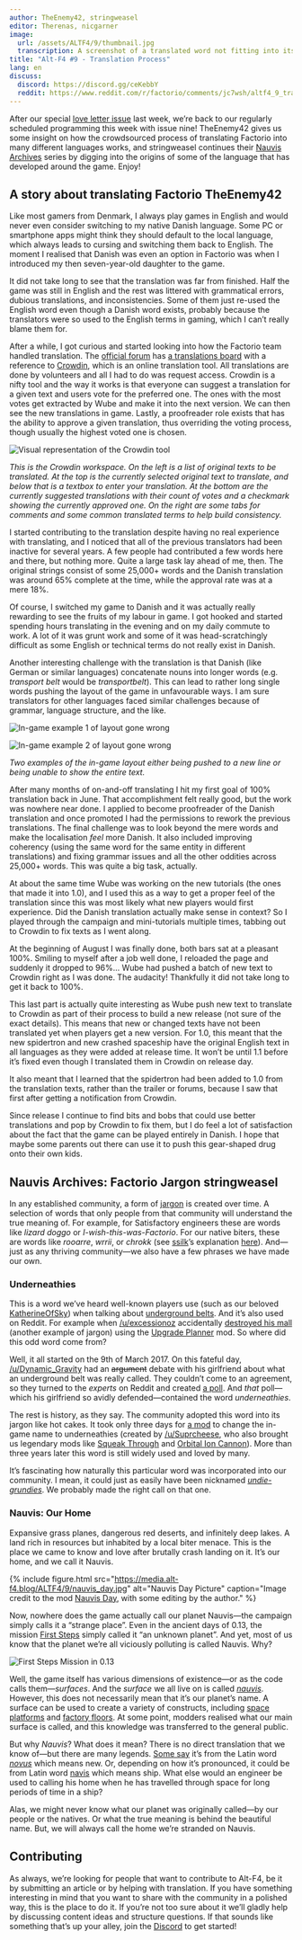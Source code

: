 ```yaml
---
author: TheEnemy42, stringweasel
editor: Therenas, nicgarner
image:
  url: /assets/ALTF4/9/thumbnail.jpg
  transcription: A screenshot of a translated word not fitting into its button
title: "Alt-F4 #9 - Translation Process"
lang: en
discuss:
  discord: https://discord.gg/ceKebbY
  reddit: https://www.reddit.com/r/factorio/comments/jc7wsh/altf4_9_translation_process/
---
```


After our special [love letter issue](https://alt-f4.blog/ALTF4-8/) last week, we’re back to our regularly scheduled programming this week with issue nine! TheEnemy42 gives us some insight on how the crowdsourced process of translating Factorio into many different languages works, and stringweasel continues their [Nauvis Archives](https://alt-f4.blog/ALTF4-6/#nauvis-archives-how-far-weve-come-stringweasel) series by digging into the origins of some of the language that has developed around the game. Enjoy!

## A story about translating Factorio <author>TheEnemy42</author>

Like most gamers from Denmark, I always play games in English and would never even consider switching to my native Danish language. Some PC or smartphone apps might think they should default to the local language, which always leads to cursing and switching them back to English. The moment I realised that Danish was even an option in Factorio was when I introduced my then seven-year-old daughter to the game.

It did not take long to see that the translation was far from finished. Half the game was still in English and the rest was littered with grammatical errors, dubious translations, and inconsistencies. Some of them just re-used the English word even though a Danish word exists, probably because the translators were so used to the English terms in gaming, which I can’t really blame them for.

After a while, I got curious and started looking into how the Factorio team handled translation. The [official forum](https://forums.factorio.com/) has [a translations board](https://forums.factorio.com/viewforum.php?f=12) with a reference to [Crowdin](https://crowdin.com/project/factorio), which is an online translation tool. All translations are done by volunteers and all I had to do was request access. Crowdin is a nifty tool and the way it works is that everyone can suggest a translation for a given text and users vote for the preferred one. The ones with the most votes get extracted by Wube and make it into the next version. We can then see the new translations in game. Lastly, a proofreader role exists that has the ability to approve a given translation, thus overriding the voting process, though usually the highest voted one is chosen.

![Visual representation of the Crowdin tool](https://media.alt-f4.blog/ALTF4/9/translation-1.jpg)

*This is the Crowdin workspace. On the left is a list of original texts to be translated. At the top is the currently selected original text to translate, and below that is a textbox to enter your translation. At the bottom are the currently suggested translations with their count of votes and a checkmark showing the currently approved one. On the right are some tabs for comments and some common translated terms to help build consistency.*

I started contributing to the translation despite having no real experience with translating, and I noticed that all of the previous translators had been inactive for several years. A few people had contributed a few words here and there, but nothing more. Quite a large task lay ahead of me, then. The original strings consist of some 25,000+ words and the Danish translation was around 65% complete at the time, while the approval rate was at a mere 18%.

Of course, I switched my game to Danish and it was actually really rewarding to see the fruits of my labour in game. I got hooked and started spending hours translating in the evening and on my daily commute to work. A lot of it was grunt work and some of it was head-scratchingly difficult as some English or technical terms do not really exist in Danish.

Another interesting challenge with the translation is that Danish (like German or similar languages) concatenate nouns into longer words (e.g. _transport belt_ would be _transportbelt_). This can lead to rather long single words pushing the layout of the game in unfavourable ways. I am sure translators for other languages faced similar challenges because of grammar, language structure, and the like.

![In-game example 1 of layout gone wrong](https://media.alt-f4.blog/ALTF4/9/translation-2.jpg)

![In-game example 2 of layout gone wrong](https://media.alt-f4.blog/ALTF4/9/translation-3.jpg)

*Two examples of the in-game layout either being pushed to a new line or being unable to show the entire text.*

After many months of on-and-off translating I hit my first goal of 100% translation back in June. That accomplishment felt really good, but the work was nowhere near done. I applied to become proofreader of the Danish translation and once promoted I had the permissions to rework the previous translations. The final challenge was to look beyond the mere words and make the localisation *feel* more Danish. It also included improving coherency (using the same word for the same entity in different translations) and fixing grammar issues and all the other oddities across 25,000+ words. This was quite a big task, actually.

At about the same time Wube was working on the new tutorials (the ones that made it into 1.0), and I used this as a way to get a proper feel of the translation since this was most likely what new players would first experience. Did the Danish translation actually make sense in context? So I played through the campaign and mini-tutorials multiple times, tabbing out to Crowdin to fix texts as I went along.

At the beginning of August I was finally done, both bars sat at a pleasant 100%. Smiling to myself after a job well done, I reloaded the page and suddenly it dropped to 96%... Wube had pushed a batch of new text to Crowdin right as I was done. The audacity! Thankfully it did not take long to get it back to 100%.

This last part is actually quite interesting as Wube push new text to translate to Crowdin as part of their process to build a new release (not sure of the exact details). This means that new or changed texts have not been translated yet when players get a new version. For 1.0, this meant that the new spidertron and new crashed spaceship have the original English text in all languages as they were added at release time. It won’t be until 1.1 before it’s fixed even though I translated them in Crowdin on release day.

It also meant that I learned that the spidertron had been added to 1.0 from the translation texts, rather than the trailer or forums, because I saw that first after getting a notification from Crowdin.

Since release I continue to find bits and bobs that could use better translations and pop by Crowdin to fix them, but I do feel a lot of satisfaction about the fact that the game can be played entirely in Danish. I hope that maybe some parents out there can use it to push this gear-shaped drug onto their own kids.

## Nauvis Archives: Factorio Jargon <author>stringweasel</author>

In any established community, a form of [jargon](https://en.wikipedia.org/wiki/Jargon) is created over time. A selection of words that only people from that community will understand the true meaning of. For example, for Satisfactory engineers these are words like _lizard doggo_ or _I-wish-this-was-Factorio_. For our native biters, these are words like _rooarre_, _wrrii_, or _chrokk_ (see [ssilk](https://forums.factorio.com/memberlist.php?mode=viewprofile&u=507)’s explanation [here](https://forums.factorio.com/viewtopic.php?t=63040&start=40)). And—just as any thriving community—we also have a few phrases we have made our own.

### Underneathies

This is a word we’ve heard well-known players use (such as our beloved [KatherineOfSky](https://www.youtube.com/channel/UCTIV3KbAvaGEyNjoMoNaGtQ)) when talking about [underground belts](https://wiki.factorio.com/Underground_belt). And it’s also used on Reddit. For example when [/u/excessionoz](https://www.reddit.com/user/excessionoz/) accidentally [destroyed his mall](https://www.reddit.com/r/factorio/comments/9s7x30/tip_be_very_sure_of_your_circumstances_when/) (another example of jargon) using the [Upgrade Planner](https://mods.factorio.com/mod/upgrade-planner) mod. So where did this odd word come from?

Well, it all started on the 9th of March 2017. On this fateful day, [/u/Dynamic_Gravity](https://www.reddit.com/user/Dynamic_Gravity/) had an ~~argument~~ debate with his girlfriend about what an underground belt was really called. They couldn’t come to an agreement, so they turned to the *experts* on Reddit and created [a poll](https://www.reddit.com/r/factorio/comments/5yi071/need_your_help_in_settling_a_debate_with_gf/). And *that* poll—which his girlfriend so avidly defended—contained the word _underneathies_.

The rest is history, as they say. The community adopted this word into its jargon like hot cakes. It took only three days for [a mod](https://mods.factorio.com/mod/Underneathies) to change the in-game name to underneathies (created by [/u/Suprcheese](https://www.reddit.com/user/Suprcheese/), who also brought us legendary mods like [Squeak Through](https://mods.factorio.com/mod/Squeak%20Through) and [Orbital Ion Cannon](https://mods.factorio.com/mod/Orbital%20Ion%20Cannon)). More than three years later this word is still widely used and loved by many.

It’s fascinating how naturally this particular word was incorporated into our community. I mean, it could just as easily have been nicknamed [_undie-grundies_](https://www.reddit.com/r/factorio/comments/5yi071/need_your_help_in_settling_a_debate_with_gf/deqgd0x?context=3). We probably made the right call on that one.

### Nauvis: Our Home

Expansive grass planes, dangerous red deserts, and infinitely deep lakes. A land rich in resources but inhabited by a local biter menace. This is the place we came to know and love after brutally crash landing on it. It’s our home, and we call it Nauvis.


{% include figure.html src="https://media.alt-f4.blog/ALTF4/9/nauvis_day.jpg" alt="Nauvis Day Picture" caption="Image credit to the mod <a href="https://mods.factorio.com/mod/NauvisDay">Nauvis Day</a>, with some editing by the author." %}

Now, nowhere does the game actually call our planet Nauvis—the campaign simply calls it a “strange place”. Even in the ancient days of 0.13, the mission [First Steps](https://forums.factorio.com/viewtopic.php?t=51100) simply called it “an unknown planet”. And yet, most of us know that the planet we’re all viciously polluting is called Nauvis. Why?

![First Steps Mission in 0.13](https://media.alt-f4.blog/ALTF4/9/first_steps.jpg)

Well, the game itself has various dimensions of existence—or as the code calls them—*surfaces*. And the *surface* we all live on is called [_nauvis_](https://lua-api.factorio.com/latest/LuaSurface.html). However, this does not necessarily mean that it’s our planet’s name. A surface can be used to create a variety of constructs, including [space platforms](https://mods.factorio.com/mod/space-exploration) and [factory floors](https://mods.factorio.com/mod/Factorissimo2). At some point, modders realised what our main surface is called, and this knowledge was transferred to the general public.

But why *Nauvis*? What does it mean? There is no direct translation that we know of—but there are many legends. [Some say](https://www.reddit.com/r/factorio/comments/7erfs8/whats_the_origin_of_the_planets_name_nauvis/dq7faa4?context=3) it’s from the Latin word [_novus_](https://en.wiktionary.org/wiki/novus) which means new. Or, depending on how it’s pronounced, it could be from Latin word [navis](https://en.wiktionary.org/wiki/navis) which means ship. What else would an engineer be used to calling his home when he has travelled through space for long periods of time in a ship?

Alas, we might never know what our planet was originally called—by our people or the natives. Or what the true meaning is behind the beautiful name. But, we will always call the home we’re stranded on Nauvis.

## Contributing

As always, we’re looking for people that want to contribute to Alt-F4, be it by submitting an article or by helping with translation. If you have something interesting in mind that you want to share with the community in a polished way, this is the place to do it. If you’re not too sure about it we’ll gladly help by discussing content ideas and structure questions. If that sounds like something that’s up your alley, join the [Discord](https://discord.gg/nxnCFkb) to get started!
